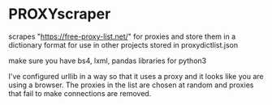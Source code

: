 # PROXYscraper
scrapes  "https://free-proxy-list.net/" for proxies and store them in a dictionary format for use in other projects
stored in proxydictlist.json

make sure you have bs4, lxml, pandas libraries for python3 

I've configured urllib in a way so that it uses a proxy and it looks like you are using a browser.
The proxies in the list are chosen at random and proxies that fail to make connections are removed. 
